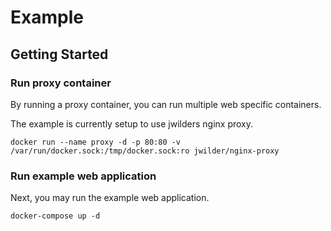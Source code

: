 # Example

## Getting Started

### Run proxy container
By running a proxy container, you can run multiple web specific containers.

The example is currently setup to use jwilders nginx proxy.

```
docker run --name proxy -d -p 80:80 -v /var/run/docker.sock:/tmp/docker.sock:ro jwilder/nginx-proxy
````

### Run example web application
Next, you may run the example web application.

```
docker-compose up -d
```
